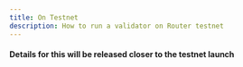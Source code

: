 ```yaml
---
title: On Testnet
description: How to run a validator on Router testnet
---
```


#### Details for this will be released closer to the testnet launch